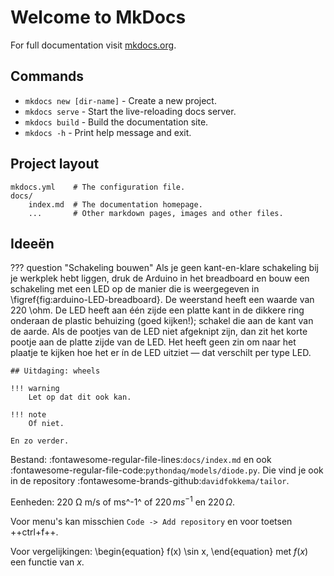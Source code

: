 # Welcome to MkDocs

For full documentation visit [mkdocs.org](https://www.mkdocs.org).

## Commands

* `mkdocs new [dir-name]` - Create a new project.
* `mkdocs serve` - Start the live-reloading docs server.
* `mkdocs build` - Build the documentation site.
* `mkdocs -h` - Print help message and exit.

## Project layout

    mkdocs.yml    # The configuration file.
    docs/
        index.md  # The documentation homepage.
        ...       # Other markdown pages, images and other files.

## Ideeën

??? question "Schakeling bouwen"
    Als je geen kant-en-klare schakeling bij je werkplek hebt liggen, druk de Arduino in het breadboard en bouw een schakeling met een LED op de manier die is weergegeven in \figref{fig:arduino-LED-breadboard}. De weerstand heeft een waarde van 220 \ohm. De LED heeft aan één zijde een platte kant in de dikkere ring onderaan de plastic behuizing (goed kijken!); schakel die aan de kant van de aarde. Als de pootjes van de LED niet afgeknipt zijn, dan zit het korte pootje aan de platte zijde van de LED. Het heeft geen zin om naar het plaatje te kijken hoe het er ín de LED uitziet &mdash; dat verschilt per type LED.

    ## Uitdaging: wheels

    !!! warning
        Let op dat dit ook kan.

    !!! note
        Of niet.

    En zo verder.

Bestand: :fontawesome-regular-file-lines:`docs/index.md` en ook :fontawesome-regular-file-code:`pythondaq/models/diode.py`. Die vind je ook in de repository :fontawesome-brands-github:`davidfokkema/tailor`.

Eenheden: 220 &Omega; m/s of ms^-1^ of $220\,ms^{-1}$ en $220\,\Omega$.

Voor menu's kan misschien `Code -> Add repository` en voor toetsen ++ctrl+f++.

Voor vergelijkingen:
\begin{equation}
f(x) \sin x,
\end{equation}
met $f(x)$ een functie van $x$.